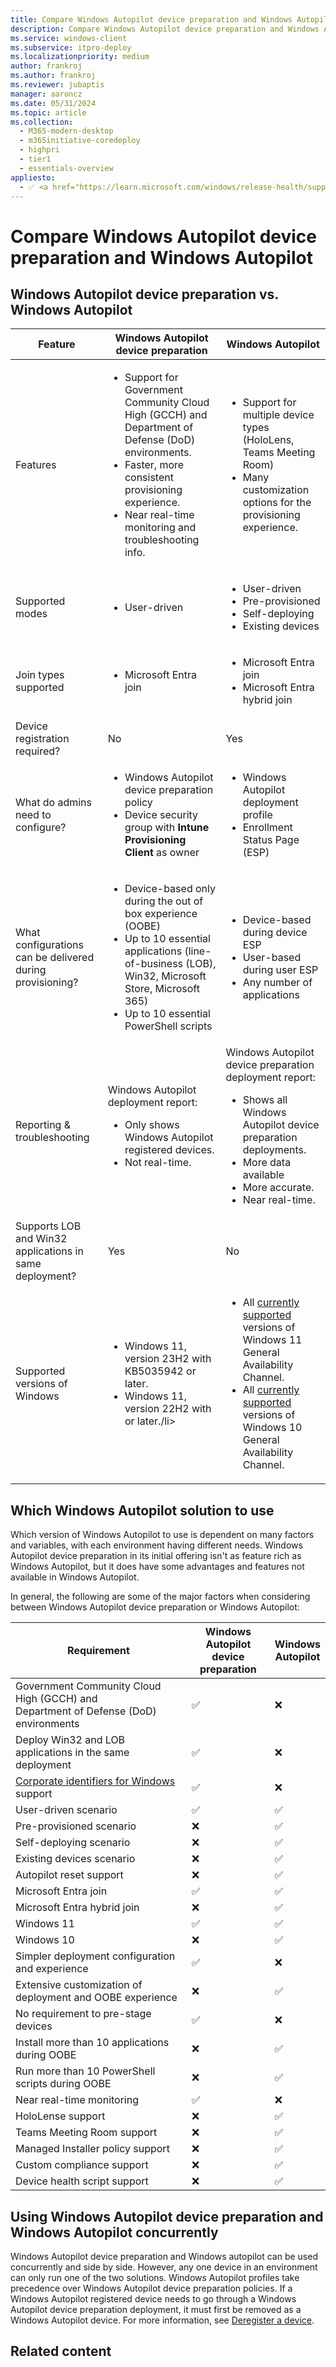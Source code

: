 ```yaml
---
title: Compare Windows Autopilot device preparation and Windows Autopilot
description: Compare Windows Autopilot device preparation and Windows Autopilot features and when to use each.
ms.service: windows-client
ms.subservice: itpro-deploy
ms.localizationpriority: medium
author: frankroj
ms.author: frankroj
ms.reviewer: jubaptis
manager: aaroncz
ms.date: 05/31/2024
ms.topic: article
ms.collection:
  - M365-modern-desktop
  - m365initiative-coredeploy
  - highpri
  - tier1
  - essentials-overview
appliesto:
  - ✅ <a href="https://learn.microsoft.com/windows/release-health/supported-versions-windows-client" target="_blank">Windows 11</a>
---
```


# Compare Windows Autopilot device preparation and Windows Autopilot

## Windows Autopilot device preparation vs. Windows Autopilot

| Feature | **Windows Autopilot<br>device preparation** | **Windows Autopilot** |
| --- | --- | --- |
| Features | <ul><li>Support for Government Community Cloud High (GCCH) and Department of Defense (DoD) environments.</li><li>Faster, more consistent provisioning experience.</li><li>Near real-time monitoring and troubleshooting info.</li></ul> | <ul><li>Support for multiple device types (HoloLens, Teams Meeting Room)</li><li>Many customization options for the provisioning experience.</li></ul> |
| Supported modes | <ul><li>User-driven</li></ul> | <ul><li>User-driven</li><li>Pre-provisioned</li><li>Self-deploying</li><li>Existing devices</li></ul>|
| Join types supported | <ul><li>Microsoft Entra join</li></ul> | <ul><li>Microsoft Entra join</li><li>Microsoft Entra hybrid join</li></ul> |
|Device registration required? | No | Yes |
| What do admins need to configure? | <ul><li>Windows Autopilot device preparation policy</li><li>Device security group with **Intune Provisioning Client** as owner</li></ul> | <ul><li>Windows Autopilot deployment profile</li><li>Enrollment Status Page (ESP)</li></ul> |
| What configurations can be delivered during provisioning? | <ul><li>Device-based only during the out of box experience (OOBE)</li><li>Up to 10 essential applications (line-of-business (LOB), Win32, Microsoft Store, Microsoft 365)</li><li>Up to 10 essential PowerShell scripts</li></ul> | <ul><li>Device-based during device ESP</li><li>User-based during user ESP</li><li>Any number of applications</li></ul> |
| Reporting & troubleshooting | Windows Autopilot deployment report:<ul><li> Only shows Windows Autopilot registered devices.</li><li>Not real-time.</li></ul> | Windows Autopilot device preparation deployment report:<ul><li>Shows all Windows Autopilot device preparation deployments.<li>More data available</li><li>More accurate.</li><li>Near real-time.</li></ul> |
| Supports LOB and Win32 applications in same deployment? | Yes | No |
| Supported versions of Windows | <ul><li>Windows 11, version 23H2 with KB5035942 or later.</li><li> Windows 11, version 22H2 with or later./li></ul> | <ul><li>All [currently supported](/windows/release-health/supported-versions-windows-client#windows-11-supported-versions) versions of Windows 11 General Availability Channel.</li><li>All [currently supported](/windows/release-health/supported-versions-windows-client#windows-10-supported-versions) versions of Windows 10 General Availability Channel.</li></ul> |

## Which Windows Autopilot solution to use

Which version of Windows Autopilot to use is dependent on many factors and variables, with each environment having different needs. Windows Autopilot device preparation in its initial offering isn't as feature rich as Windows Autopilot, but it does have some advantages and features not available in Windows Autopilot.

In general, the following are some of the major factors when considering between Windows Autopilot device preparation or Windows Autopilot:

| Requirement | **Windows Autopilot<br>device preparation** | **Windows<br>Autopilot** |
| --- | --- | --- |
| Government Community Cloud High (GCCH) and<br>Department of Defense (DoD) environments | ✅ | ❌ |
| Deploy Win32 and LOB applications in the same deployment | ✅ | ❌ |
| [Corporate identifiers for Windows](overview.md#corporate-identifiers-for-windows) support | ✅ | ❌ |
| User-driven scenario | ✅ | ✅ |
| Pre-provisioned scenario | ❌ | ✅ |
| Self-deploying scenario | ❌ | ✅ |
| Existing devices scenario | ❌ | ✅ |
| Autopilot reset support | ❌ | ✅ |
| Microsoft Entra join | ✅ | ✅ |
| Microsoft Entra hybrid join | ❌ | ✅ |
| Windows 11 | ✅ | ✅ |
| Windows 10 | ❌ | ✅ |
| Simpler deployment configuration and experience | ✅ | ❌ |
| Extensive customization of deployment and OOBE experience | ❌ | ✅ |
| No requirement to pre-stage devices | ✅ | ❌ |
| Install more than 10 applications during OOBE | ❌ | ✅ |
| Run more than 10 PowerShell scripts during OOBE | ❌ | ✅ |
| Near real-time monitoring | ✅ | ❌ |
| HoloLense support | ❌ | ✅ |
| Teams Meeting Room support | ❌ | ✅ |
| Managed Installer policy support | ❌ | ✅ |
| Custom compliance support | ❌ | ✅ |
| Device health script support | ❌ | ✅ |

## Using Windows Autopilot device preparation and Windows Autopilot concurrently

Windows Autopilot device preparation and Windows autopilot can be used concurrently and side by side. However, any one device in an environment can only run one of the two solutions. Windows Autopilot profiles take precedence over Windows Autopilot device preparation policies. If a Windows Autopilot registered device needs to go through a Windows Autopilot device preparation deployment, it must first be removed as a Windows Autopilot device. For more information, see [Deregister a device](../registration-overview.md#deregister-a-device).

## Related content
